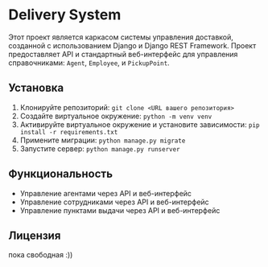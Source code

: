 # Delivery System

Этот проект является каркасом системы управления доставкой, созданной с использованием Django и Django REST Framework. Проект предоставляет API и стандартный веб-интерфейс для управления справочниками: `Agent`, `Employee`, и `PickupPoint`.

## Установка

1. Клонируйте репозиторий: `git clone <URL вашего репозитория>`
2. Создайте виртуальное окружение: `python -m venv venv`
3. Активируйте виртуальное окружение и установите зависимости: `pip install -r requirements.txt`
4. Примените миграции: `python manage.py migrate`
5. Запустите сервер: `python manage.py runserver`

## Функциональность

- Управление агентами через API и веб-интерфейс
- Управление сотрудниками через API и веб-интерфейс
- Управление пунктами выдачи через API и веб-интерфейс

## Лицензия

пока свободная :))
